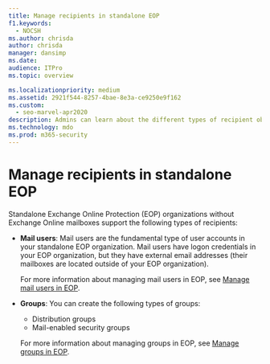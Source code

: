 ```yaml
---
title: Manage recipients in standalone EOP
f1.keywords: 
  - NOCSH
ms.author: chrisda
author: chrisda
manager: dansimp
ms.date: 
audience: ITPro
ms.topic: overview

ms.localizationpriority: medium
ms.assetid: 2921f544-8257-4bae-8e3a-ce9250e9f162
ms.custom: 
  - seo-marvel-apr2020
description: Admins can learn about the different types of recipient objects in standalone Exchange Online Protection (EOP).
ms.technology: mdo
ms.prod: m365-security
---
```


# Manage recipients in standalone EOP

Standalone Exchange Online Protection (EOP) organizations without Exchange Online mailboxes support the following types of recipients:

- **Mail users**: Mail users are the fundamental type of user accounts in your standalone EOP organization. Mail users have logon credentials in your EOP organization, but they have external email addresses (their mailboxes are located outside of your EOP organization).

  For more information about managing mail users in EOP, see [Manage mail users in EOP](manage-mail-users-in-eop.md).

- **Groups**: You can create the following types of groups:
  - Distribution groups
  - Mail-enabled security groups

  For more information about managing groups in EOP, see [Manage groups in EOP](manage-groups-in-eop.md).
